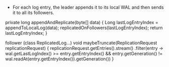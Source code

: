 * For each log entry, the leader appends it to its local WAL and then sends it to all its followers.

private long appendAndReplicate(byte[] data) {
    Long lastLogEntryIndex = appendToLocalLog(data);
    replicatedOnFollowers(lastLogEntryIndex);
    return lastLogEntryIndex;
}

follower (class ReplicatedLog...)
void maybeTruncate(ReplicationRequest replicationRequest) {
    replicationRequest.getEntries().stream()
    .filter(entry -> wal.getLastLogIndex() >= entry.getEntryIndex() &&
    entry.getGeneration() != wal.readAt(entry.getEntryIndex()).getGeneration())
}